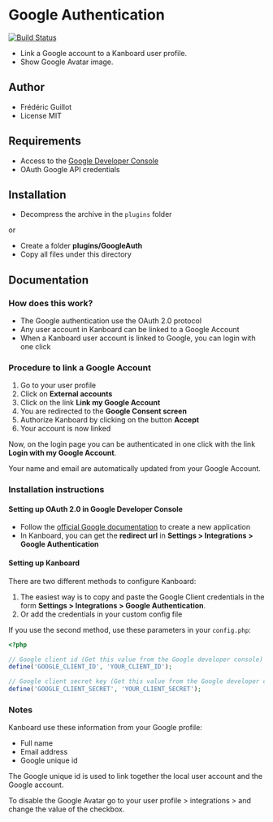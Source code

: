 Google Authentication
=====================

[![Build Status](https://travis-ci.org/kanboard/plugin-google-auth.svg?branch=master)](https://travis-ci.org/kanboard/plugin-google-auth)

- Link a Google account to a Kanboard user profile.
- Show Google Avatar image.

Author
------

- Frédéric Guillot
- License MIT

Requirements
------------

- Access to the [Google Developer Console](https://console.developers.google.com)
- OAuth Google API credentials

Installation
------------

- Decompress the archive in the `plugins` folder

or

- Create a folder **plugins/GoogleAuth**
- Copy all files under this directory

Documentation
-------------

### How does this work?

- The Google authentication use the OAuth 2.0 protocol
- Any user account in Kanboard can be linked to a Google Account
- When a Kanboard user account is linked to Google, you can login with one click

### Procedure to link a Google Account

1. Go to your user profile
2. Click on **External accounts**
3. Click on the link **Link my Google Account**
4. You are redirected to the **Google Consent screen**
5. Authorize Kanboard by clicking on the button **Accept**
6. Your account is now linked

Now, on the login page you can be authenticated in one click with the link **Login with my Google Account**.

Your name and email are automatically updated from your Google Account.

### Installation instructions

#### Setting up OAuth 2.0 in Google Developer Console

- Follow the [official Google documentation](https://developers.google.com/accounts/docs/OAuth2Login#appsetup) to create a new application
- In Kanboard, you can get the **redirect url** in **Settings > Integrations > Google Authentication**

#### Setting up Kanboard

There are two different methods to configure Kanboard:

1. The easiest way is to copy and paste the Google Client credentials in the form **Settings > Integrations > Google Authentication**.
2. Or add the credentials in your custom config file

If you use the second method, use these parameters in your `config.php`:

```php
<?php

// Google client id (Get this value from the Google developer console)
define('GOOGLE_CLIENT_ID', 'YOUR_CLIENT_ID');

// Google client secret key (Get this value from the Google developer console)
define('GOOGLE_CLIENT_SECRET', 'YOUR_CLIENT_SECRET');
```

### Notes

Kanboard use these information from your Google profile:

- Full name
- Email address
- Google unique id

The Google unique id is used to link together the local user account and the Google account.

To disable the Google Avatar go to your user profile > integrations > and change the value of the checkbox.
